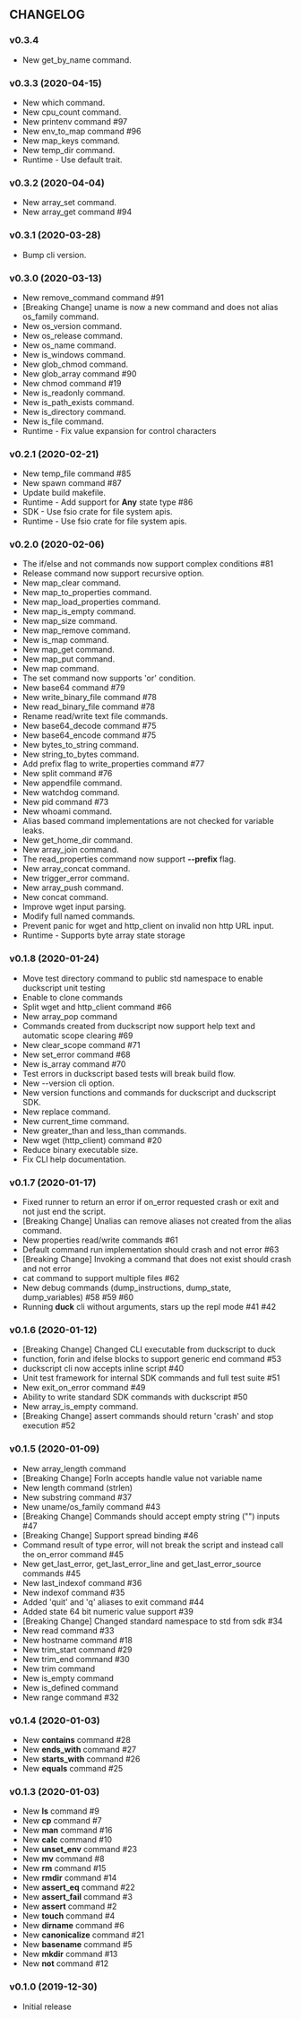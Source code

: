 ## CHANGELOG

### v0.3.4

* New get_by_name command.

### v0.3.3 (2020-04-15)

* New which command.
* New cpu_count command.
* New printenv command #97
* New env_to_map command #96
* New map_keys command.
* New temp_dir command.
* Runtime - Use default trait.

### v0.3.2 (2020-04-04)

* New array_set command.
* New array_get command #94

### v0.3.1 (2020-03-28)

* Bump cli version.

### v0.3.0 (2020-03-13)

* New remove_command command #91
* \[Breaking Change\] uname is now a new command and does not alias os_family command.
* New os_version command.
* New os_release command.
* New os_name command.
* New is_windows command.
* New glob_chmod command.
* New glob_array command #90
* New chmod command #19
* New is_readonly command.
* New is_path_exists command.
* New is_directory command.
* New is_file command.
* Runtime - Fix value expansion for control characters

### v0.2.1 (2020-02-21)

* New temp_file command #85
* New spawn command #87
* Update build makefile.
* Runtime - Add support for **Any** state type #86
* SDK - Use fsio crate for file system apis.
* Runtime - Use fsio crate for file system apis.

### v0.2.0 (2020-02-06)

* The if/else and not commands now support complex conditions #81
* Release command now support recursive option.
* New map_clear command.
* New map_to_properties command.
* New map_load_properties command.
* New map_is_empty command.
* New map_size command.
* New map_remove command.
* New is_map command.
* New map_get command.
* New map_put command.
* New map command.
* The set command now supports 'or' condition.
* New base64 command #79
* New write_binary_file command #78
* New read_binary_file command #78
* Rename read/write text file commands.
* New base64_decode command #75
* New base64_encode command #75
* New bytes_to_string command.
* New string_to_bytes command.
* Add prefix flag to write_properties command #77
* New split command #76
* New appendfile command.
* New watchdog command.
* New pid command #73
* New whoami command.
* Alias based command implementations are not checked for variable leaks.
* New get_home_dir command.
* New array_join command.
* The read_properties command now support **--prefix** flag.
* New array_concat command.
* New trigger_error command.
* New array_push command.
* New concat command.
* Improve wget input parsing.
* Modify full named commands.
* Prevent panic for wget and http_client on invalid non http URL input.
* Runtime - Supports byte array state storage

### v0.1.8 (2020-01-24)

* Move test directory command to public std namespace to enable duckscript unit testing
* Enable to clone commands
* Split wget and http_client command #66
* New array_pop command
* Commands created from duckscript now support help text and automatic scope clearing #69
* New clear_scope command #71
* New set_error command #68
* New is_array command #70
* Test errors in duckscript based tests will break build flow.
* New --version cli option.
* New version functions and commands for duckscript and duckscript SDK.
* New replace command.
* New current_time command.
* New greater_than and less_than commands.
* New wget (http_client) command #20
* Reduce binary executable size.
* Fix CLI help documentation.

### v0.1.7 (2020-01-17)

* Fixed runner to return an error if on_error requested crash or exit and not just end the script.
* \[Breaking Change\] Unalias can remove aliases not created from the alias command.
* New properties read/write commands #61
* Default command run implementation should crash and not error #63
* \[Breaking Change\] Invoking a command that does not exist should crash and not error
* cat command to support multiple files #62
* New debug commands (dump_instructions, dump_state, dump_variables) #58 #59 #60
* Running **duck** cli without arguments, stars up the repl mode #41 #42

### v0.1.6 (2020-01-12)

* \[Breaking Change\] Changed CLI executable from duckscript to duck
* function, forin and ifelse blocks to support generic end command #53
* duckscript cli now accepts inline script #40
* Unit test framework for internal SDK commands and full test suite #51
* New exit_on_error command #49
* Ability to write standard SDK commands with duckscript #50
* New array_is_empty command.
* \[Breaking Change\] assert commands should return 'crash' and stop execution #52

### v0.1.5 (2020-01-09)

* New array_length command
* \[Breaking Change\] ForIn accepts handle value not variable name
* New length command (strlen)
* New substring command #37
* New uname/os_family command #43
* \[Breaking Change\] Commands should accept empty string ("") inputs #47
* \[Breaking Change\] Support spread binding #46
* Command result of type error, will not break the script and instead call the on_error command #45
* New get_last_error, get_last_error_line and get_last_error_source commands #45
* New last_indexof command #36
* New indexof command #35
* Added 'quit' and 'q' aliases to exit command #44
* Added state 64 bit numeric value support #39
* \[Breaking Change\] Changed standard namespace to std from sdk #34
* New read command #33
* New hostname command #18
* New trim_start command #29
* New trim_end command #30
* New trim command
* New is_empty command
* New is_defined command
* New range command #32

### v0.1.4 (2020-01-03)

* New **contains** command #28
* New **ends_with** command #27
* New **starts_with** command #26
* New **equals** command #25

### v0.1.3 (2020-01-03)

* New **ls** command #9
* New **cp** command #7
* New **man** command #16
* New **calc** command #10
* New **unset_env** command #23
* New **mv** command #8
* New **rm** command #15
* New **rmdir** command #14
* New **assert_eq** command #22
* New **assert_fail** command #3
* New **assert** command #2
* New **touch** command #4
* New **dirname** command #6
* New **canonicalize** command #21
* New **basename** command #5
* New **mkdir** command #13
* New **not** command #12

### v0.1.0 (2019-12-30)

* Initial release
